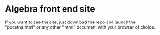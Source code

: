 # Algebra front end site
 
If you want to see the site, just download the repo and launch the "pocetna.html" or any other ".html" document with your browser of choice.
